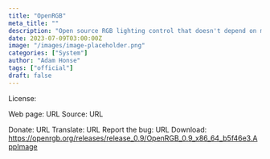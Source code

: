 ```yaml
---
title: "OpenRGB"
meta_title: ""
description: "Open source RGB lighting control that doesn't depend on manufacturer software"
date: 2023-07-09T03:00:00Z
image: "/images/image-placeholder.png"
categories: ["System"]
author: "Adam Honse"
tags: ["official"]
draft: false
---
```



License:

Web page: URL
Source: URL

Donate: URL
Translate: URL
Report the bug: URL
Download: https://openrgb.org/releases/release_0.9/OpenRGB_0.9_x86_64_b5f46e3.AppImage
